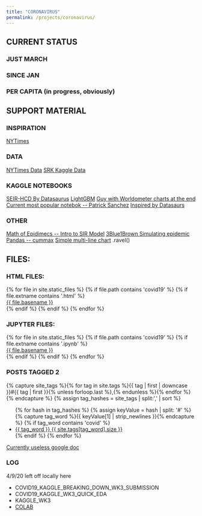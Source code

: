 ```yaml
---
title: "CORONAVIRUS"
permalink: /projects/coronavirus/
---
```


## CURRENT STATUS


### JUST MARCH

<div class="flourish-embed flourish-bar-chart-race" data-src="visualisation/1897466" data-url="https://flo.uri.sh/visualisation/1897466/embed"><script src="https://public.flourish.studio/resources/embed.js"></script></div>

### SINCE JAN

<div class="flourish-embed flourish-bar-chart-race" data-src="visualisation/1897175" data-url="https://flo.uri.sh/visualisation/1897175/embed"><script src="https://public.flourish.studio/resources/embed.js"></script></div>

### PER CAPITA (in progress, obviously)

<div class="flourish-embed flourish-bar-chart-race" data-src="visualisation/1897673" data-url="https://flo.uri.sh/visualisation/1897673/embed"><script src="https://public.flourish.studio/resources/embed.js"></script></div>

## SUPPORT MATERIAL

### INSPIRATION

[NYTimes](https://www.nytimes.com/interactive/2020/us/coronavirus-us-cases.html)

### DATA 

[NYTimes Data](https://github.com/nytimes/covid-19-data)
[SRK Kaggle Data](https://www.kaggle.com/sudalairajkumar/novel-corona-virus-2019-dataset)

### KAGGLE NOTEBOOKS

[SEIR-HCD By Datasaurus](https://www.kaggle.com/anjum48/seir-hcd-model)
[LightGBM](https://www.kaggle.com/osciiart/covid19-lightgbm/data)
[Guy with Worldometer charts at the end](https://www.kaggle.com/binhlc/sars-cov-2-exponential-model-week-2)
[Current most popular notebok -- Patrick Sanchez](https://www.kaggle.com/saga21/covid-global-forecast-sir-model-ml-regressions)
[Inspired by Datasaurs](https://www.kaggle.com/super13579/covid-19-global-forecast-seir-visualize/data#SEIR-&-PR-Model-for-COVID19-Global-forecast)


### OTHER

[Math of Epidimecs -- Intro to SIR Model](https://www.youtube.com/watch?v=Qrp40ck3WpI)
[3Blue1Brown Simulating epidemic](https://www.youtube.com/watch?v=gxAaO2rsdIs)
[Pandas -- cummax](https://www.kaggle.com/c/covid19-global-forecasting-week-1/discussion/139172)
[Simple multi-line chart](https://python-graph-gallery.com/122-multiple-lines-chart/)
.ravel()

## FILES: 

### HTML FILES:

<div>
{% for file in site.static_files %}
    {% if file.path contains 'covid19' %}
        {% if file.extname contains '.html' %}
            <div>
                <a href="https://danielcaraway.github.io/{{ file.path }}">{{ file.basename }}</a>
            </div>
        {% endif %}
    {% endif %}
{% endfor %}
</div>

### JUPYTER FILES:

<div>
{% for file in site.static_files %}
    {% if file.path contains 'covid19' %}
        {% if file.extname contains '.ipynb' %}
            <div>
                <a href="https://danielcaraway.github.io/{{ file.path }}">{{ file.basename }}</a>
            </div>
        {% endif %}
    {% endif %}
{% endfor %}
</div>

### POSTS TAGGED 2

{% capture site_tags %}{% for tag in site.tags %}{{ tag | first | downcase }}#{{ tag | first }}{% unless forloop.last %},{% endunless %}{% endfor %}{% endcapture %}
{% assign tag_hashes = site_tags | split:',' | sort %}
<ul class="list-group">
{% for hash in tag_hashes %}
  {% assign keyValue = hash | split: '#' %}
  {% capture tag_word %}{{ keyValue[1] | strip_newlines }}{% endcapture %}
    {% if tag_word contains 'covid' %}
        <li class="list-group-item">
            <a href="/tags/#{{ tag_word }}">
            {{ tag_word }}
            <span class="badge pull-right">{{ site.tags[tag_word].size }}</span>
            </a>
        </li>
      {% endif %}
{% endfor %}
</ul>

[Currently useless google doc](https://docs.google.com/document/d/1hakPdBy-8GfjuxMmeDYl4ySOmEOK1X0PX0o20LwwFDc/edit)

### LOG 

4/9/20
left off locally here 
* COVID19_KAGGLE_BREAKING_DOWN_WK3_SUBMISSION
* COVID19_KAGGLE_WK3_QUICK_EDA
* KAGGLE_WK3
* [COLAB](https://colab.research.google.com/drive/1aUEdPSt6C3mW2NpYbT5DxRt4BPksfQKR#scrollTo=PlGeMDSvBgsC)